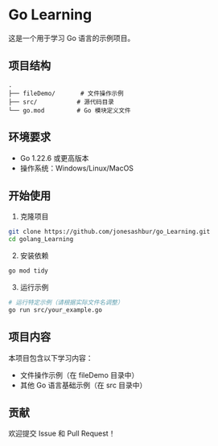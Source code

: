 # Go Learning 

这是一个用于学习 Go 语言的示例项目。

## 项目结构

```
.
├── fileDemo/       # 文件操作示例
├── src/           # 源代码目录
└── go.mod         # Go 模块定义文件
```

## 环境要求

- Go 1.22.6 或更高版本
- 操作系统：Windows/Linux/MacOS

## 开始使用

1. 克隆项目
```bash
git clone https://github.com/jonesashbur/go_Learning.git
cd golang_Learning
```

2. 安装依赖
```bash
go mod tidy
```

3. 运行示例
```bash
# 运行特定示例（请根据实际文件名调整）
go run src/your_example.go
```

## 项目内容

本项目包含以下学习内容：

- 文件操作示例（在 fileDemo 目录中）
- 其他 Go 语言基础示例（在 src 目录中）

## 贡献

欢迎提交 Issue 和 Pull Request！
